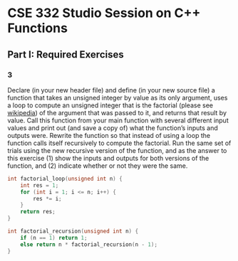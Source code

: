 #  CSE 332 Studio Session on C++ Functions
## Part I: Required Exercises
### 3
Declare (in your new header file) and define (in your new source file) a function that takes an unsigned integer by value as its only argument, uses a loop to compute an unsigned integer that is the factorial (please see [wikipedia](http://en.wikipedia.org/wiki/Factorial)) of the argument that was passed to it, and returns that result by value. Call this function from your main function with several different input values and print out (and save a copy of) what the function’s inputs and outputs were. Rewrite the function so that instead of using a loop the function calls itself recursively to compute the factorial. Run the same set of trials using the new recursive version of the function, and as the answer to this exercise (1) show the inputs and outputs for both versions of the function, and (2) indicate whether or not they were the same. 

```c++
int factorial_loop(unsigned int n) {
    int res = 1;
    for (int i = 1; i <= n; i++) {
        res *= i;
    }
    return res;
}

int factorial_recursion(unsigned int n) {
    if (n == 1) return 1;
    else return n * factorial_recursion(n - 1);
}
```
